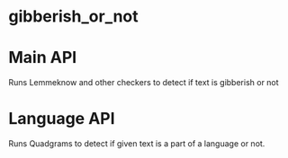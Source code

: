 # gibberish_or_not

# Main API
Runs Lemmeknow and other checkers to detect if text is gibberish or not

# Language API
Runs Quadgrams to detect if given text is a part of a language or not.
